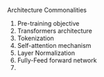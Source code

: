 
Architecture Commonalities

1. Pre-training objective
2. Transformers architecture
3. Tokenization
4. Self-attention mechanism
5. Layer Normalization
6. Fully-Feed forward network
7. 